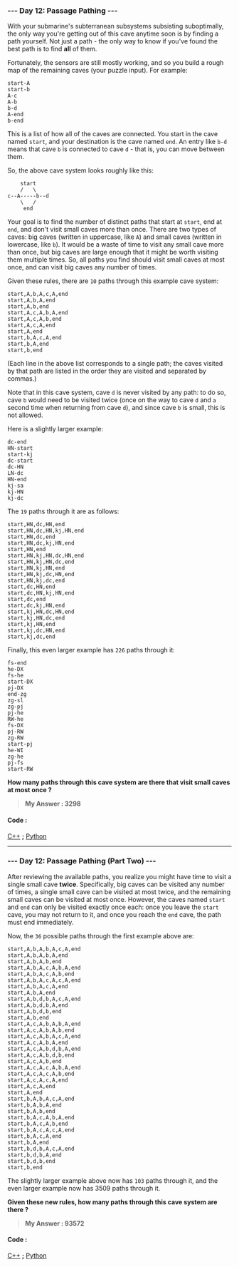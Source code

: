 
### **--- Day 12: Passage Pathing ---**

With your submarine's subterranean subsystems subsisting suboptimally, the only way you're getting out of this cave anytime soon is by finding a path yourself. Not just a path - the only way to know if you've found the best path is to find **all** of them.

Fortunately, the sensors are still mostly working, and so you build a rough map of the remaining caves (your puzzle input). For example:
```
start-A
start-b
A-c
A-b
b-d
A-end
b-end
```
This is a list of how all of the caves are connected. You start in the cave named ```start```, and your destination is the cave named ```end```. An entry like ```b-d``` means that cave ```b``` is connected to cave ```d``` - that is, you can move between them.

So, the above cave system looks roughly like this:
```
    start
    /   \
c--A-----b--d
    \   /
     end
```
Your goal is to find the number of distinct paths that start at ```start```, end at ```end```, and don't visit small caves more than once. There are two types of caves: big caves (written in uppercase, like ```A```) and small caves (written in lowercase, like ```b```). It would be a waste of time to visit any small cave more than once, but big caves are large enough that it might be worth visiting them multiple times. So, all paths you find should visit small caves at most once, and can visit big caves any number of times.

Given these rules, there are ```10``` paths through this example cave system:
```
start,A,b,A,c,A,end
start,A,b,A,end
start,A,b,end
start,A,c,A,b,A,end
start,A,c,A,b,end
start,A,c,A,end
start,A,end
start,b,A,c,A,end
start,b,A,end
start,b,end
```
(Each line in the above list corresponds to a single path; the caves visited by that path are listed in the order they are visited and separated by commas.)

Note that in this cave system, cave ```d``` is never visited by any path: to do so, cave ```b``` would need to be visited twice (once on the way to cave ```d``` and ```a``` second time when returning from cave ```d```), and since cave ```b``` is small, this is not allowed.

Here is a slightly larger example:
```
dc-end
HN-start
start-kj
dc-start
dc-HN
LN-dc
HN-end
kj-sa
kj-HN
kj-dc
```
The ```19``` paths through it are as follows:
```
start,HN,dc,HN,end
start,HN,dc,HN,kj,HN,end
start,HN,dc,end
start,HN,dc,kj,HN,end
start,HN,end
start,HN,kj,HN,dc,HN,end
start,HN,kj,HN,dc,end
start,HN,kj,HN,end
start,HN,kj,dc,HN,end
start,HN,kj,dc,end
start,dc,HN,end
start,dc,HN,kj,HN,end
start,dc,end
start,dc,kj,HN,end
start,kj,HN,dc,HN,end
start,kj,HN,dc,end
start,kj,HN,end
start,kj,dc,HN,end
start,kj,dc,end
```
Finally, this even larger example has ```226``` paths through it:
```
fs-end
he-DX
fs-he
start-DX
pj-DX
end-zg
zg-sl
zg-pj
pj-he
RW-he
fs-DX
pj-RW
zg-RW
start-pj
he-WI
zg-he
pj-fs
start-RW
```
**How many paths through this cave system are there that visit small caves at most once ?**

> **My Answer : 3298**

#### Code :
[C++](https://github.com/Kabiirk/advent-of-code-2021-entries/blob/main/Day12/Day12.cpp) **;** [Python](https://github.com/Kabiirk/advent-of-code-2021-entries/blob/main/Day12/Day12.py)
 
------
 
### **--- Day 12: Passage Pathing (Part Two) ---**

After reviewing the available paths, you realize you might have time to visit a single small cave **twice**. Specifically, big caves can be visited any number of times, a single small cave can be visited at most twice, and the remaining small caves can be visited at most once. However, the caves named ```start``` and ```end``` can only be visited exactly once each: once you leave the ```start``` cave, you may not return to it, and once you reach the ```end``` cave, the path must end immediately.

Now, the ```36``` possible paths through the first example above are:
```
start,A,b,A,b,A,c,A,end
start,A,b,A,b,A,end
start,A,b,A,b,end
start,A,b,A,c,A,b,A,end
start,A,b,A,c,A,b,end
start,A,b,A,c,A,c,A,end
start,A,b,A,c,A,end
start,A,b,A,end
start,A,b,d,b,A,c,A,end
start,A,b,d,b,A,end
start,A,b,d,b,end
start,A,b,end
start,A,c,A,b,A,b,A,end
start,A,c,A,b,A,b,end
start,A,c,A,b,A,c,A,end
start,A,c,A,b,A,end
start,A,c,A,b,d,b,A,end
start,A,c,A,b,d,b,end
start,A,c,A,b,end
start,A,c,A,c,A,b,A,end
start,A,c,A,c,A,b,end
start,A,c,A,c,A,end
start,A,c,A,end
start,A,end
start,b,A,b,A,c,A,end
start,b,A,b,A,end
start,b,A,b,end
start,b,A,c,A,b,A,end
start,b,A,c,A,b,end
start,b,A,c,A,c,A,end
start,b,A,c,A,end
start,b,A,end
start,b,d,b,A,c,A,end
start,b,d,b,A,end
start,b,d,b,end
start,b,end
```
The slightly larger example above now has ```103``` paths through it, and the even larger example now has 3509 paths through it.

**Given these new rules, how many paths through this cave system are there ?**

> **My Answer : 93572**

#### Code :
[C++](https://github.com/Kabiirk/advent-of-code-2021-entries/blob/main/Day12/Day12.cpp) **;** [Python](https://github.com/Kabiirk/advent-of-code-2021-entries/blob/main/Day12/Day12.py)
